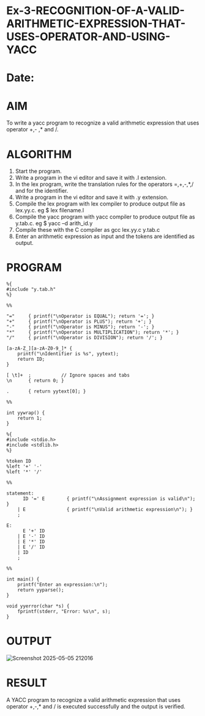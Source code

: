 # Ex-3-RECOGNITION-OF-A-VALID-ARITHMETIC-EXPRESSION-THAT-USES-OPERATOR-AND-USING-YACC
# Date:
# AIM
To write a yacc program to recognize a valid arithmetic expression that uses operator +,- ,* and /.
# ALGORITHM
1.	Start the program.
2.	Write a program in the vi editor and save it with .l extension.
3.	In the lex program, write the translation rules for the operators =,+,-,*,/ and for the identifier.
4.	Write a program in the vi editor and save it with .y extension.
5.	Compile the lex program with lex compiler to produce output file as lex.yy.c. eg $ lex filename.l
6.	Compile the yacc program with yacc compiler to produce output file as y.tab.c. eg $ yacc –d arith_id.y
7.	Compile these with the C compiler as gcc lex.yy.c y.tab.c
8.	Enter an arithmetic expression as input and the tokens are identified as output.
# PROGRAM
```
%{
#include "y.tab.h"
%}

%%

"="     { printf("\nOperator is EQUAL"); return '='; }
"+"     { printf("\nOperator is PLUS"); return '+'; }
"-"     { printf("\nOperator is MINUS"); return '-'; }
"*"     { printf("\nOperator is MULTIPLICATION"); return '*'; }
"/"     { printf("\nOperator is DIVISION"); return '/'; }

[a-zA-Z_][a-zA-Z0-9_]* {
    printf("\nIdentifier is %s", yytext);
    return ID;
}

[ \t]+  ;           // Ignore spaces and tabs
\n      { return 0; }

.       { return yytext[0]; }

%%

int yywrap() {
    return 1;
}

```
```
%{
#include <stdio.h>
#include <stdlib.h>
%}

%token ID
%left '+' '-'
%left '*' '/'

%%

statement:
      ID '=' E        { printf("\nAssignment expression is valid\n"); }
    | E               { printf("\nValid arithmetic expression\n"); }
    ;

E:
      E '+' ID        
    | E '-' ID        
    | E '*' ID        
    | E '/' ID        
    | ID              
    ;

%%

int main() {
    printf("Enter an expression:\n");
    return yyparse();
}

void yyerror(char *s) {
    fprintf(stderr, "Error: %s\n", s);
}

```
# OUTPUT
![Screenshot 2025-05-05 212016](https://github.com/user-attachments/assets/88fbd061-2576-44d3-bfc3-e7c9c8bc0edf)

# RESULT
A YACC program to recognize a valid arithmetic expression that uses operator +,-,* and / is executed successfully and the output is verified.
